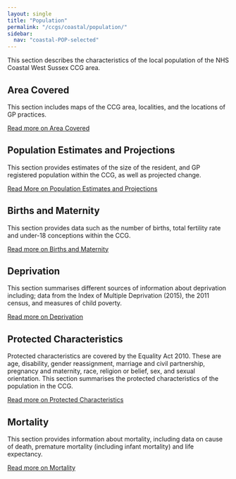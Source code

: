```yaml
---
layout: single
title: "Population"
permalink: "/ccgs/coastal/population/"
sidebar:
  nav: "coastal-POP-selected"
---
```

This section describes the characteristics of the local population of the NHS Coastal West Sussex CCG area.

## Area Covered
This section includes maps of the CCG area, localities, and the locations of GP practices.

[Read more on Area Covered](/ccgs/coastal/population/area-covered/)

## Population Estimates and Projections
This section provides estimates of the size of the resident, and GP registered population within the CCG, as well as projected change.

[Read More on Population Estimates and Projections](/ccgs/coastal/population/estimates-and-projections/)

## Births and Maternity
This section provides data such as the number of births, total fertility rate and under-18 conceptions within the CCG.

[Read more on Births and Maternity](/ccgs/coastal/population/births-and-maternity/)

## Deprivation
This section summarises different sources of information about deprivation including; data from the Index of Multiple Deprivation (2015), the 2011 census, and measures of child poverty.

[Read more on Deprivation](/ccgs/coastal/population/deprivation/)

## Protected Characteristics
Protected characteristics are covered by the Equality Act 2010. These are age, disability, gender reassignment, marriage and civil partnership, pregnancy and maternity, race, religion or belief, sex, and sexual orientation. This section summarises the protected characteristics of the population in the CCG.

[Read more on Protected Characteristics](/ccgs/coastal/population/protected-characteristics/)

## Mortality
This section provides information about mortality, including data on cause of death, premature mortality (including infant mortality) and life expectancy.

[Read more on Mortality](/ccgs/coastal/population/mortality/)
